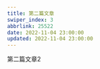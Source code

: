 ```yaml
---
title: 第二篇文章
swiper_index: 3
abbrlink: 25522
date: 2022-11-04 23:00:00
updated: 2022-11-04 23:00:00
---
```


第二篇文章2